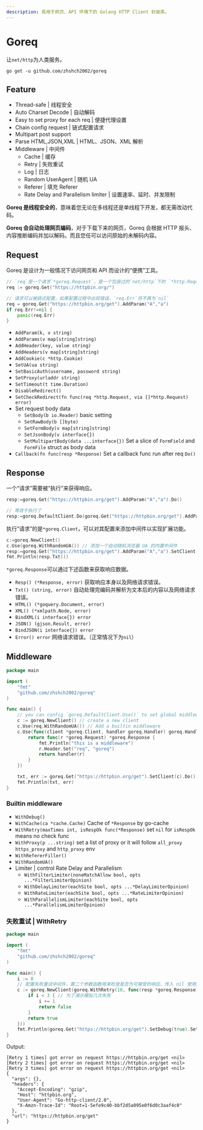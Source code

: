 ```yaml
---
description: 易用于网页、API 环境下的 Golang HTTP Client 封装库。
---
```


# Goreq

让`net/http`为人类服务。

```text
go get -u github.com/zhshch2002/goreq
```

## Feature

* Thread-safe \| 线程安全
* Auto Charset Decode \| 自动解码
* Easy to set proxy for each req \| 便捷代理设置
* Chain config request \| 链式配置请求
* Multipart post support
* Parse HTML,JSON,XML \| HTML、JSON、XML 解析
* Middleware \| 中间件
  * Cache \| 缓存
  * Retry \| 失败重试
  * Log \| 日志
  * Random UserAgent \| 随机 UA
  * Referer \| 填充 Referer
  * Rate Delay and Parallelism limiter \| 设置速率、延时、并发限制

**Goreq 是线程安全的**，意味着您无论在多线程还是单线程下开发，都无需改动代码。

**Goreq 会自动处理网页编码**，对于下载下来的网页，Goreq 会根据 HTTP 报头、内容推断编码并加以解码。而且您任可以访问原始的未解码内容。

## Request

Goreq 是设计为一般情况下访问网页和 API 而设计的“便携”工具。

```go
// `req`是一个请求`*goreq.Request`，是一个包装过的`net/http`下的 `*http.Request`
req := goreq.Get("https://httpbin.org/")

// 请求可以被链式配置，如果配置过程中出现错误，`req.Err`将不再为`nil`
req = goreq.Get("https://httpbin.org/get").AddParam("A","a")
if req.Err!=nil {
    panic(req.Err)
}
```

* `AddParam(k, v string)`
* `AddParams(v map[string]string)`
* `AddHeader(key, value string)`
* `AddHeaders(v map[string]string)`
* `AddCookie(c *http.Cookie)`
* `SetUA(ua string)`
* `SetBasicAuth(username, password string)`
* `SetProxy(urladdr string)`
* `SetTimeout(t time.Duration)`
* `DisableRedirect()`
* `SetCheckRedirect(fn func(req *http.Request, via []*http.Request) error)`
* Set request body data
  * `SetBody(b io.Reader)` basic setting
  * `SetRawBody(b []byte)`
  * `SetFormBody(v map[string]string)`
  * `SetJsonBody(v interface{})`
  * `SetMultipartBody(data ...interface{})` Set a slice of `FormField` and `FormFile` struct as body data
* `Callback(fn func(resp *Response)` Set a callback func run after req `Do()`

## Response

一个“请求”需要被“执行”来获得响应。

```go
resp:=goreq.Get("https://httpbin.org/get").AddParam("A","a").Do()

// 等效于执行了
resp:=goreq.DefaultClient.Do(goreq.Get("https://httpbin.org/get").AddParam("A","a"))
```

执行“请求”的是`*goreq.Client`，可以对其配置来添加中间件以实现扩展功能。

```go
c:=goreq.NewClient()
c.Use(goreq.WithRandomUA()) // 添加一个自动随机浏览器 UA 的内置中间件
resp:=goreq.Get("https://httpbin.org/get").AddParam("A","a").SetClient(c).Do()
fmt.Println(resp.Txt())
```

`*goreq.Response`可以通过下述函数来获取响应数据。

* `Resp() (*Response, error)` 获取响应本身以及网络请求错误。
* `Txt() (string, error)` 自动处理完编码并解析为文本后的内容以及网络请求错误。
* `HTML() (*goquery.Document, error)`
* `XML() (*xmlpath.Node, error)`
* `BindXML(i interface{}) error`
* `JSON() (gjson.Result, error)`
* `BindJSON(i interface{}) error`
* `Error() error` 网络请求错误。（正常情况下为`nil`）

## Middleware

```go
package main

import (
    "fmt"
    "github.com/zhshch2002/goreq"
)

func main() {
    // you can config `goreq.DefaultClient.Use()` to set global middleware
    c := goreq.NewClient() // create a new client
    c.Use(req.WithRandomUA()) // Add a builtin middleware
    c.Use(func(client *goreq.Client, handler goreq.Handler) goreq.Handler { // Add another middleware
        return func(r *goreq.Request) *goreq.Response {
            fmt.Println("this is a middleware")
            r.Header.Set("req", "goreq")
            return handler(r)
        }
    })

    txt, err := goreq.Get("https://httpbin.org/get").SetClient(c).Do().Txt()
    fmt.Println(txt, err)
}
```

### Builtin middleware

* `WithDebug()`
* `WithCache(ca *cache.Cache)` Cache of `*Response` by go-cache
* `WithRetry(maxTimes int, isRespOk func(*Response)` set `nil` for `isRespOk` means no check func
* `WithProxy(p ...string)` set a list of proxy or it will follow `all_proxy` `https_proxy` and `http_proxy` env
* `WithRefererFiller()`
* `WithRandomUA()`
* Limiter \| control Rate Delay and Parallelism
  * `WithFilterLimiter(noneMatchAllow bool, opts ...*FilterLimiterOpinion)`
  * `WithDelayLimiter(eachSite bool, opts ...*DelayLimiterOpinion)`
  * `WithRateLimiter(eachSite bool, opts ...*RateLimiterOpinion)`
  * `WithParallelismLimiter(eachSite bool, opts ...*ParallelismLimiterOpinion)`

### 失败重试 \| WithRetry

```go
package main

import (
    "fmt"
    "github.com/zhshch2002/goreq"
)

func main() {
    i := 0
    // 配置失败重试中间件，第二个参数函数用来检查是否为可接受的响应，传入 nil 使用默认函数。
    c := goreq.NewClient(goreq.WithRetry(10, func(resp *goreq.Response) bool {
        if i < 3 { // 为了演示模拟几次失败
            i += 1
            return false
        }
        return true
    }))
    fmt.Println(goreq.Get("https://httpbin.org/get").SetDebug(true).SetClient(c).Do().Text)
}
```

Output:

```text
[Retry 1 times] got error on request https://httpbin.org/get <nil>
[Retry 2 times] got error on request https://httpbin.org/get <nil>
[Retry 3 times] got error on request https://httpbin.org/get <nil>
{
  "args": {},
  "headers": {
    "Accept-Encoding": "gzip",
    "Host": "httpbin.org",
    "User-Agent": "Go-http-client/2.0",
    "X-Amzn-Trace-Id": "Root=1-5efe9c40-bbf2d5a095e0f6d0c3aaf4c0"
  },
  "url": "https://httpbin.org/get"
}
```


